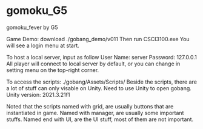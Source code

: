 # gomoku_G5
gomoku_fever by G5

Game Demo: download ./gobang_demo/v011
Then run CSCI3100.exe
You will see a login menu at start.



To host a local server, input as follow
User Name: server
Password: 127.0.0.1
All player will connect to local server by default, or you can change in setting menu on the top-right corner.





To access the scripts: ./gobang/Assets/Scripts/
Beside the scripts, there are a lot of stuff can only visable on Unity.
Need to use Unity to open gobang.
Unity version: 2021.3.21f1



Noted that the scripts named with grid, are usually buttons that are instantiated in game.
Named with manager, are usually some important stuffs.
Named end with UI, are the UI stuff, most of them are not important.

